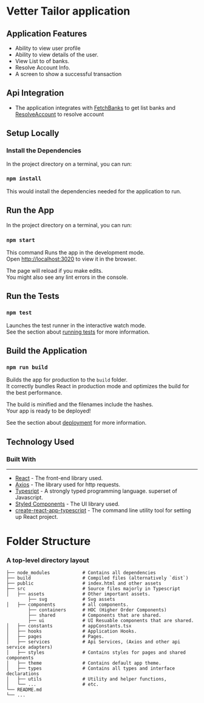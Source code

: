 Vetter Tailor application
============================


## Application Features

- Ability to view user profile
- Ability to view details of the user.
- View List to of banks.
- Resolve Account Info.
- A screen to show a successful transaction


## Api Integration
- The application integrates with [FetchBanks](  https://fitted-staging-api.herokuapp.com/api/v1/bank.banks) to get list banks and [ResolveAccount]( https://fitted-staging-api.herokuapp.com/api/v1/bank/resolveAccount) to resolve account

## Setup Locally

### Install the Dependencies

In the project directory on a terminal, you can run:



### `npm install`
This would install the dependencies needed for the application to run.

## Run the App

In the project directory on a terminal, you can run:

### `npm start`

This command Runs the app in the development mode.<br>
Open [http://localhost:3020](http://localhost:3044) to view it in the browser.

The page will reload if you make edits.<br>
You might also see any lint errors in the console.


## Run the Tests
### `npm test`

Launches the test runner in the interactive watch mode.<br>
See the section about [running tests](https://facebook.github.io/create-react-app/docs/running-tests) for more information.


## Build the Application

### `npm run build`

Builds the app for production to the `build` folder.<br>
It correctly bundles React in production mode and optimizes the build for the best performance.

The build is minified and the filenames include the hashes.<br>
Your app is ready to be deployed!

See the section about [deployment](https://facebook.github.io/create-react-app/docs/deployment) for more information.


## Technology Used
### Built With
---

- [React](https://reactjs.org/) - The front-end library used.
- [Axios](https://www.npmjs.com/package/axios/) - The library used for http requests.
- [Typesript](https://www.typescriptlang.org/) - A strongly typed programming language. superset of Javascript.
- [Styled Components](https://styled-components.com/) - The UI  library used.
- [create-react-app-typescript](https://create-react-app.dev/docs/adding-typescript/) - The command line utility tool for setting up React project.


Folder Structure 
============================
### A top-level directory layout
    ├── node_modules            # Contains all dependencies
    ├── build                   # Compiled files (alternatively `dist`)
    ├── public                  # index.html and other assets
    ├── src                     # Source files majorly in Typescript
    │   ├── assets              # Other important assets.     
            ├── svg             # Svg assets
    │   ├── components          # all components.
            ├── containers      # HOC (Higher Order Components) 
            ├── shared          # Components that are shared.
            ├── ui              # UI Resuable components that are shared.
    │   ├── constants           # appConstants.tsx
    │   ├── hooks               # Application Hooks.
    │   ├── pages               # Pages.
    │   ├── services            # Api Services, (Axios and other api service adapters)
    │   ├── styles              # Contains styles for pages and shared components
    │   ├── theme               # Contains default app theme.
    │   ├── types               # Contains all types and interface declarations
    │   ├── utils               # Utility and helper functions,
    │   └── ...                 # etc.
    └── README.md
    └── ...

